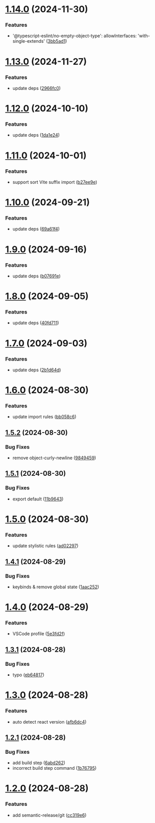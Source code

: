 # [1.14.0](https://github.com/nekochan0122/config/compare/v1.13.0...v1.14.0) (2024-11-30)


### Features

* '@typescript-eslint/no-empty-object-type': allowInterfaces: 'with-single-extends' ([3bb5ad1](https://github.com/nekochan0122/config/commit/3bb5ad1d1ad8daea0b9af4ef87f135cbcc9f16e7))

# [1.13.0](https://github.com/nekochan0122/config/compare/v1.12.0...v1.13.0) (2024-11-27)


### Features

* update deps ([2966fc0](https://github.com/nekochan0122/config/commit/2966fc0e3ae60c70236b17e592adf788d0157062))

# [1.12.0](https://github.com/nekochan0122/config/compare/v1.11.0...v1.12.0) (2024-10-10)


### Features

* update deps ([1da1e24](https://github.com/nekochan0122/config/commit/1da1e24eff15c8dfd1f3e00568a8c2a8ff737523))

# [1.11.0](https://github.com/nekochan0122/config/compare/v1.10.0...v1.11.0) (2024-10-01)


### Features

* support sort Vite suffix import ([b27ee9e](https://github.com/nekochan0122/config/commit/b27ee9e664d963d3a79fb9456861350e022a4e03))

# [1.10.0](https://github.com/nekochan0122/config/compare/v1.9.0...v1.10.0) (2024-09-21)


### Features

* update deps ([69a61f4](https://github.com/nekochan0122/config/commit/69a61f43e7aeb052371dbbaff4e53dacb9c51484))

# [1.9.0](https://github.com/nekochan0122/config/compare/v1.8.0...v1.9.0) (2024-09-16)


### Features

* update deps ([b07691e](https://github.com/nekochan0122/config/commit/b07691e2ac4786fed553fb831aa46083404480d9))

# [1.8.0](https://github.com/nekochan0122/config/compare/v1.7.0...v1.8.0) (2024-09-05)


### Features

* update deps ([40fd711](https://github.com/nekochan0122/config/commit/40fd71156ce52f4f453165017f617a19dbf3edb0))

# [1.7.0](https://github.com/nekochan0122/config/compare/v1.6.0...v1.7.0) (2024-09-03)


### Features

* update deps ([2b1d64d](https://github.com/nekochan0122/config/commit/2b1d64d67d345c04a913404e50e7e95e28e92618))

# [1.6.0](https://github.com/nekochan0122/config/compare/v1.5.2...v1.6.0) (2024-08-30)


### Features

* update import rules ([bb058c6](https://github.com/nekochan0122/config/commit/bb058c6ec560f3d49ae3050c4d287ce9ba68dc83))

## [1.5.2](https://github.com/nekochan0122/config/compare/v1.5.1...v1.5.2) (2024-08-30)


### Bug Fixes

* remove object-curly-newline ([9849459](https://github.com/nekochan0122/config/commit/9849459c18eff3e90885c4a8097e9a58030c4053))

## [1.5.1](https://github.com/nekochan0122/config/compare/v1.5.0...v1.5.1) (2024-08-30)


### Bug Fixes

* export default ([11b9643](https://github.com/nekochan0122/config/commit/11b96433f9dee62c666d4d013ca396a914340f62))

# [1.5.0](https://github.com/nekochan0122/config/compare/v1.4.1...v1.5.0) (2024-08-30)


### Features

* update stylistic rules ([ad02297](https://github.com/nekochan0122/config/commit/ad02297acf708b62d504b1d34d79d6027cb353e7))

## [1.4.1](https://github.com/nekochan0122/config/compare/v1.4.0...v1.4.1) (2024-08-29)


### Bug Fixes

* keybinds & remove global state ([1aac252](https://github.com/nekochan0122/config/commit/1aac252a436c4f6b3639d8664782d743f9ba803c))

# [1.4.0](https://github.com/nekochan0122/config/compare/v1.3.1...v1.4.0) (2024-08-29)


### Features

* VSCode profile ([5e3fd2f](https://github.com/nekochan0122/config/commit/5e3fd2fecf64d28f0cdaa1676d0648154aa458b7))

## [1.3.1](https://github.com/nekochan0122/config/compare/v1.3.0...v1.3.1) (2024-08-28)


### Bug Fixes

* typo ([eb64817](https://github.com/nekochan0122/config/commit/eb64817c87aba0c243503b7b356b2d7706714693))

# [1.3.0](https://github.com/nekochan0122/config/compare/v1.2.1...v1.3.0) (2024-08-28)


### Features

* auto detect react version ([afb6dc4](https://github.com/nekochan0122/config/commit/afb6dc4177b9bde32d2bd8b42eae17c34b3934a6))

## [1.2.1](https://github.com/nekochan0122/config/compare/v1.2.0...v1.2.1) (2024-08-28)


### Bug Fixes

* add build step ([6abd262](https://github.com/nekochan0122/config/commit/6abd262a14096e60dba1ecb3330a0f9cfac0a614))
* incorrect build step command ([1b76795](https://github.com/nekochan0122/config/commit/1b76795a391939f6a6b8b960a1c553ef2c7dd36f))

# [1.2.0](https://github.com/nekochan0122/config/compare/v1.1.1...v1.2.0) (2024-08-28)


### Features

* add semantic-release/git ([cc319e6](https://github.com/nekochan0122/config/commit/cc319e6d9c19a739da0a4fe529cbf4a4507ab64c))
